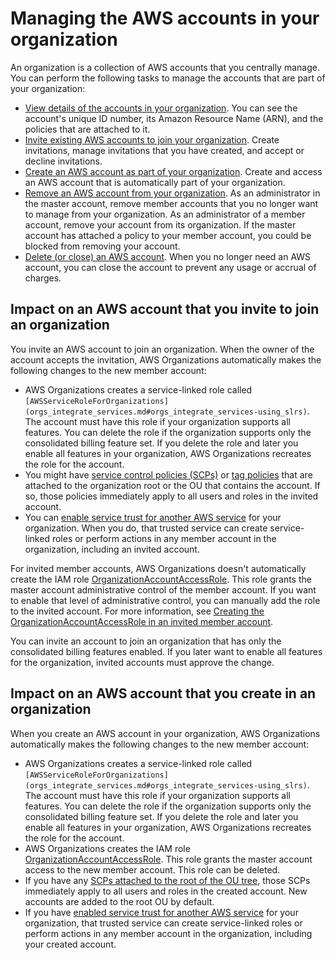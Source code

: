 # Managing the AWS accounts in your organization<a name="orgs_manage_accounts"></a>

An organization is a collection of AWS accounts that you centrally manage\. You can perform the following tasks to manage the accounts that are part of your organization:
+ [View details of the accounts in your organization](orgs_manage_org_details.md#orgs_view_account)\. You can see the account's unique ID number, its Amazon Resource Name \(ARN\), and the policies that are attached to it\.
+ [Invite existing AWS accounts to join your organization](orgs_manage_accounts_invites.md)\. Create invitations, manage invitations that you have created, and accept or decline invitations\.
+ [Create an AWS account as part of your organization](orgs_manage_accounts_create.md)\. Create and access an AWS account that is automatically part of your organization\.
+ [Remove an AWS account from your organization](orgs_manage_accounts_remove.md)\. As an administrator in the master account, remove member accounts that you no longer want to manage from your organization\. As an administrator of a member account, remove your account from its organization\. If the master account has attached a policy to your member account, you could be blocked from removing your account\. 
+ [Delete \(or close\) an AWS account](orgs_manage_accounts_close.md)\. When you no longer need an AWS account, you can close the account to prevent any usage or accrual of charges\.

## Impact on an AWS account that you invite to join an organization<a name="impact_of_join"></a>

You invite an AWS account to join an organization\. When the owner of the account accepts the invitation, AWS Organizations automatically makes the following changes to the new member account:
+ AWS Organizations creates a service\-linked role called `[AWSServiceRoleForOrganizations](orgs_integrate_services.md#orgs_integrate_services-using_slrs)`\. The account must have this role if your organization supports all features\. You can delete the role if the organization supports only the consolidated billing feature set\. If you delete the role and later you enable all features in your organization, AWS Organizations recreates the role for the account\. 
+ You might have [service control policies \(SCPs\)](orgs_manage_policies_scp.md) or [tag policies](orgs_manage_policies_tag-policies.md) that are attached to the organization root or the OU that contains the account\. If so, those policies immediately apply to all users and roles in the invited account\.
+ You can [enable service trust for another AWS service](services-that-can-integrate.md) for your organization\. When you do, that trusted service can create service\-linked roles or perform actions in any member account in the organization, including an invited account\.

For invited member accounts, AWS Organizations doesn't automatically create the IAM role [OrganizationAccountAccessRole](orgs_manage_accounts_access.md#orgs_manage_accounts_access-cross-account-role)\. This role grants the master account administrative control of the member account\. If you want to enable that level of administrative control, you can manually add the role to the invited account\. For more information, see [Creating the OrganizationAccountAccessRole in an invited member account](orgs_manage_accounts_access.md#orgs_manage_accounts_create-cross-account-role)\. 

You can invite an account to join an organization that has only the consolidated billing features enabled\. If you later want to enable all features for the organization, invited accounts must approve the change\.

## Impact on an AWS account that you create in an organization<a name="impact_of_create"></a>

When you create an AWS account in your organization, AWS Organizations automatically makes the following changes to the new member account:
+ AWS Organizations creates a service\-linked role called `[AWSServiceRoleForOrganizations](orgs_integrate_services.md#orgs_integrate_services-using_slrs)`\. The account must have this role if your organization supports all features\. You can delete the role if the organization supports only the consolidated billing feature set\. If you delete the role and later you enable all features in your organization, AWS Organizations recreates the role for the account\.
+ AWS Organizations creates the IAM role [OrganizationAccountAccessRole](orgs_manage_accounts_access.md#orgs_manage_accounts_access-cross-account-role)\. This role grants the master account access to the new member account\. This role can be deleted\.
+ If you have any [SCPs attached to the root of the OU tree](orgs_manage_policies_scp.md), those SCPs immediately apply to all users and roles in the created account\. New accounts are added to the root OU by default\.
+ If you have [enabled service trust for another AWS service](services-that-can-integrate.md) for your organization, that trusted service can create service\-linked roles or perform actions in any member account in the organization, including your created account\.
